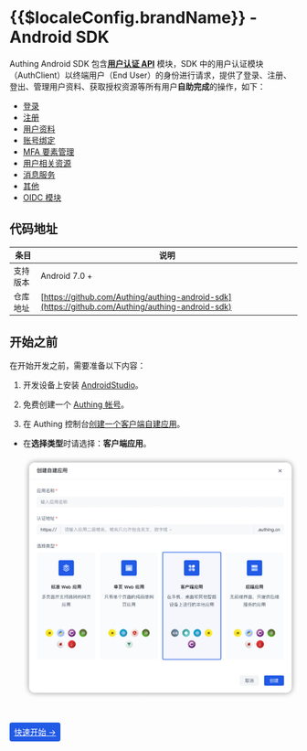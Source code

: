 # {{$localeConfig.brandName}} - Android SDK

<LastUpdated/>

Authing Android SDK 包含[**用户认证 API**](./apis/) 模块，SDK 中的用户认证模块（AuthClient）以终端用户（End User）的身份进行请求，提供了登录、注册、登出、管理用户资料、获取授权资源等所有用户**自助完成**的操作，如下：

* [登录](./apis/登录/signin-by-account-password.md)
* [注册](./apis/注册/signup-by-username-password.md)
* [用户资料](./apis/用户资料/get-profile.md)
* [账号绑定](./apis/账号绑定/link-extidp.md)
* [MFA 要素管理](./apis/mfa-要素管理/send-enroll-factor-request.md)
* [用户相关资源](./apis/用户相关资源/get-my-login-history.md)
* [消息服务](./apis/消息服务/send-sms.md)
* [其他](./apis/其他//system.md)
* [OIDC 模块](./apis/oidc.md)



## 代码地址

| 条目     | 说明                                                         |
| -------- | ------------------------------------------------------------ |
| 支持版本 | Android 7.0 +                                                |
| 仓库地址 | [https://github.com/Authing/authing-android-sdk](https://github.com/Authing/authing-android-sdk) |

## 开始之前

在开始开发之前，需要准备以下内容：

1. 开发设备上安装 [AndroidStudio](https://developer.android.google.cn/studio)。

2. 免费创建一个 [Authing 帐号](https://www.authing.cn/)。

3. 在 Authing 控制台[创建一个客户端自建应用](https://docs.authing.cn/v2/guides/app-new/create-app/create-app.html)。

  - 在**选择类型**时请选择：**客户端应用**。

    <img src="./images/create_client_application.png" alt="drawing" width="620"/>
    
    

<br>

<span style="background-color: #215ae5;a:link:color:#FFF;padding:8px;border-radius: 4px;"><a href="./quick.html" style="color:#FFF;">快速开始 →</a>
</span>

<br>
